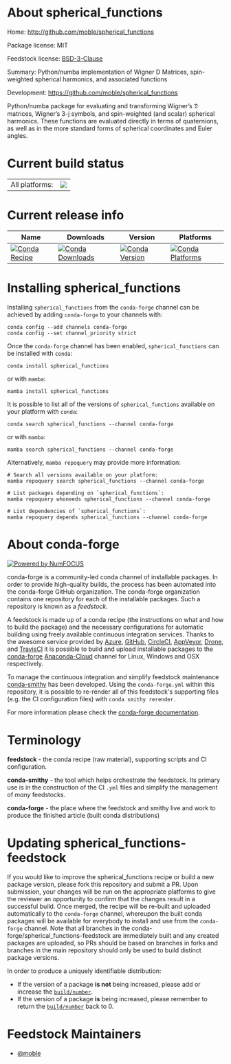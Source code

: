 About spherical_functions
=========================

Home: http://github.com/moble/spherical_functions

Package license: MIT

Feedstock license: [BSD-3-Clause](https://github.com/conda-forge/spherical_functions-feedstock/blob/main/LICENSE.txt)

Summary: Python/numba implementation of Wigner D Matrices, spin-weighted spherical harmonics, and associated functions

Development: https://github.com/moble/spherical_functions

Python/numba package for evaluating and transforming Wigner’s 𝔇 matrices, Wigner’s 3-j symbols,
and spin-weighted (and scalar) spherical harmonics. These functions are evaluated directly in
terms of quaternions, as well as in the more standard forms of spherical coordinates and Euler
angles.


Current build status
====================


<table><tr><td>All platforms:</td>
    <td>
      <a href="https://dev.azure.com/conda-forge/feedstock-builds/_build/latest?definitionId=6422&branchName=main">
        <img src="https://dev.azure.com/conda-forge/feedstock-builds/_apis/build/status/spherical_functions-feedstock?branchName=main">
      </a>
    </td>
  </tr>
</table>

Current release info
====================

| Name | Downloads | Version | Platforms |
| --- | --- | --- | --- |
| [![Conda Recipe](https://img.shields.io/badge/recipe-spherical_functions-green.svg)](https://anaconda.org/conda-forge/spherical_functions) | [![Conda Downloads](https://img.shields.io/conda/dn/conda-forge/spherical_functions.svg)](https://anaconda.org/conda-forge/spherical_functions) | [![Conda Version](https://img.shields.io/conda/vn/conda-forge/spherical_functions.svg)](https://anaconda.org/conda-forge/spherical_functions) | [![Conda Platforms](https://img.shields.io/conda/pn/conda-forge/spherical_functions.svg)](https://anaconda.org/conda-forge/spherical_functions) |

Installing spherical_functions
==============================

Installing `spherical_functions` from the `conda-forge` channel can be achieved by adding `conda-forge` to your channels with:

```
conda config --add channels conda-forge
conda config --set channel_priority strict
```

Once the `conda-forge` channel has been enabled, `spherical_functions` can be installed with `conda`:

```
conda install spherical_functions
```

or with `mamba`:

```
mamba install spherical_functions
```

It is possible to list all of the versions of `spherical_functions` available on your platform with `conda`:

```
conda search spherical_functions --channel conda-forge
```

or with `mamba`:

```
mamba search spherical_functions --channel conda-forge
```

Alternatively, `mamba repoquery` may provide more information:

```
# Search all versions available on your platform:
mamba repoquery search spherical_functions --channel conda-forge

# List packages depending on `spherical_functions`:
mamba repoquery whoneeds spherical_functions --channel conda-forge

# List dependencies of `spherical_functions`:
mamba repoquery depends spherical_functions --channel conda-forge
```


About conda-forge
=================

[![Powered by
NumFOCUS](https://img.shields.io/badge/powered%20by-NumFOCUS-orange.svg?style=flat&colorA=E1523D&colorB=007D8A)](https://numfocus.org)

conda-forge is a community-led conda channel of installable packages.
In order to provide high-quality builds, the process has been automated into the
conda-forge GitHub organization. The conda-forge organization contains one repository
for each of the installable packages. Such a repository is known as a *feedstock*.

A feedstock is made up of a conda recipe (the instructions on what and how to build
the package) and the necessary configurations for automatic building using freely
available continuous integration services. Thanks to the awesome service provided by
[Azure](https://azure.microsoft.com/en-us/services/devops/), [GitHub](https://github.com/),
[CircleCI](https://circleci.com/), [AppVeyor](https://www.appveyor.com/),
[Drone](https://cloud.drone.io/welcome), and [TravisCI](https://travis-ci.com/)
it is possible to build and upload installable packages to the
[conda-forge](https://anaconda.org/conda-forge) [Anaconda-Cloud](https://anaconda.org/)
channel for Linux, Windows and OSX respectively.

To manage the continuous integration and simplify feedstock maintenance
[conda-smithy](https://github.com/conda-forge/conda-smithy) has been developed.
Using the ``conda-forge.yml`` within this repository, it is possible to re-render all of
this feedstock's supporting files (e.g. the CI configuration files) with ``conda smithy rerender``.

For more information please check the [conda-forge documentation](https://conda-forge.org/docs/).

Terminology
===========

**feedstock** - the conda recipe (raw material), supporting scripts and CI configuration.

**conda-smithy** - the tool which helps orchestrate the feedstock.
                   Its primary use is in the construction of the CI ``.yml`` files
                   and simplify the management of *many* feedstocks.

**conda-forge** - the place where the feedstock and smithy live and work to
                  produce the finished article (built conda distributions)


Updating spherical_functions-feedstock
======================================

If you would like to improve the spherical_functions recipe or build a new
package version, please fork this repository and submit a PR. Upon submission,
your changes will be run on the appropriate platforms to give the reviewer an
opportunity to confirm that the changes result in a successful build. Once
merged, the recipe will be re-built and uploaded automatically to the
`conda-forge` channel, whereupon the built conda packages will be available for
everybody to install and use from the `conda-forge` channel.
Note that all branches in the conda-forge/spherical_functions-feedstock are
immediately built and any created packages are uploaded, so PRs should be based
on branches in forks and branches in the main repository should only be used to
build distinct package versions.

In order to produce a uniquely identifiable distribution:
 * If the version of a package **is not** being increased, please add or increase
   the [``build/number``](https://docs.conda.io/projects/conda-build/en/latest/resources/define-metadata.html#build-number-and-string).
 * If the version of a package **is** being increased, please remember to return
   the [``build/number``](https://docs.conda.io/projects/conda-build/en/latest/resources/define-metadata.html#build-number-and-string)
   back to 0.

Feedstock Maintainers
=====================

* [@moble](https://github.com/moble/)


